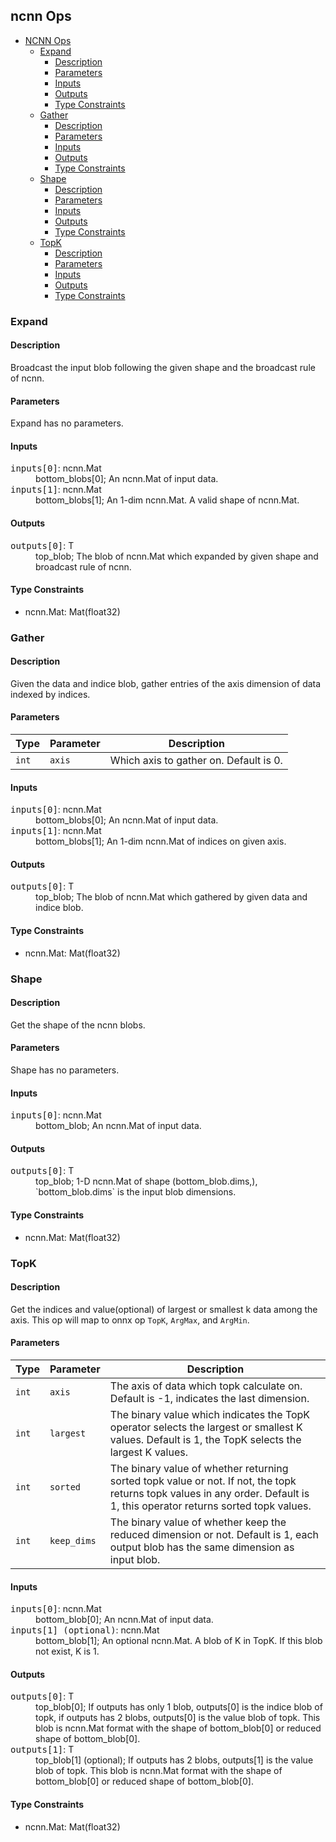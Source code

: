 ## ncnn Ops

<!-- TOC -->

- [NCNN Ops](#ncnn-ops)
  - [Expand](#expand)
    - [Description](#description)
    - [Parameters](#parameters)
    - [Inputs](#inputs)
    - [Outputs](#outputs)
    - [Type Constraints](#type-constraints)
  - [Gather](#gather)
    - [Description](#description)
    - [Parameters](#parameters)
    - [Inputs](#inputs)
    - [Outputs](#outputs)
    - [Type Constraints](#type-constraints)
  - [Shape](#shape)
    - [Description](#description)
    - [Parameters](#parameters)
    - [Inputs](#inputs)
    - [Outputs](#outputs)
    - [Type Constraints](#type-constraints)
  - [TopK](#topk)
    - [Description](#description)
    - [Parameters](#parameters)
    - [Inputs](#inputs)
    - [Outputs](#outputs)
    - [Type Constraints](#type-constraints)

<!-- TOC -->

### Expand

#### Description

Broadcast the input blob following the given shape and the broadcast rule of ncnn.

#### Parameters

Expand has no parameters.

#### Inputs

<dl>
<dt><tt>inputs[0]</tt>: ncnn.Mat</dt>
<dd>bottom_blobs[0]; An ncnn.Mat of input data.</dd>
<dt><tt>inputs[1]</tt>: ncnn.Mat</dt>
<dd>bottom_blobs[1]; An 1-dim ncnn.Mat. A valid shape of ncnn.Mat.</dd>
</dl>

#### Outputs
<dl>
<dt><tt>outputs[0]</tt>: T</dt>
<dd>top_blob; The blob of ncnn.Mat which expanded by given shape and broadcast rule of ncnn.</dd>
</dl>

#### Type Constraints

- ncnn.Mat: Mat(float32)

### Gather

#### Description

Given the data and indice blob, gather entries of the axis dimension of data indexed by indices.

#### Parameters

| Type    | Parameter             | Description                                                                                                                             |
| ------- | --------------------- | --------------------------------------------------------------------------------------------------------------------------------------- |
| `int`   | `axis` | Which axis to gather on. Default is 0.

#### Inputs

<dl>
<dt><tt>inputs[0]</tt>: ncnn.Mat</dt>
<dd>bottom_blobs[0]; An ncnn.Mat of input data.</dd>
<dt><tt>inputs[1]</tt>: ncnn.Mat</dt>
<dd>bottom_blobs[1]; An 1-dim ncnn.Mat of indices on given axis.</dd>
</dl>

#### Outputs
<dl>
<dt><tt>outputs[0]</tt>: T</dt>
<dd>top_blob; The blob of ncnn.Mat which gathered by given data and indice blob.</dd>
</dl>

#### Type Constraints

- ncnn.Mat: Mat(float32)

### Shape

#### Description

Get the shape of the ncnn blobs.

#### Parameters

Shape has no parameters.

#### Inputs

<dl>
<dt><tt>inputs[0]</tt>: ncnn.Mat</dt>
<dd>bottom_blob; An ncnn.Mat of input data.</dd>
</dl>

#### Outputs
<dl>
<dt><tt>outputs[0]</tt>: T</dt>
<dd>top_blob; 1-D ncnn.Mat of shape (bottom_blob.dims,), `bottom_blob.dims` is the input blob dimensions.</dd>
</dl>

#### Type Constraints

- ncnn.Mat: Mat(float32)

### TopK

#### Description

Get the indices and value(optional) of largest or smallest k data among the axis. This op will map to onnx op `TopK`, `ArgMax`, and `ArgMin`.

#### Parameters

| Type  | Parameter   | Description                                                                                                                                                                |
|-------|-------------|----------------------------------------------------------------------------------------------------------------------------------------------------------------------------|
| `int` | `axis`      | The axis of data which topk calculate on. Default is -1, indicates the last dimension.                                                                                     |
| `int` | `largest`   | The binary value which indicates the TopK operator selects the largest or smallest K values. Default is 1, the TopK selects the largest K values.                          |
| `int` | `sorted`    | The binary value of whether returning sorted topk value or not. If not, the topk returns topk values in any order. Default is 1, this operator returns sorted topk values. |
| `int` | `keep_dims` | The binary value of whether keep the reduced dimension or not. Default is 1, each output blob has the same dimension as input blob.                                        |

#### Inputs

<dl>
<dt><tt>inputs[0]</tt>: ncnn.Mat</dt>
<dd>bottom_blob[0]; An ncnn.Mat of input data.</dd>
<dt><tt>inputs[1] (optional)</tt>: ncnn.Mat</dt>
<dd>bottom_blob[1]; An optional ncnn.Mat. A blob of K in TopK. If this blob not exist, K is 1.</dd>
</dl>

#### Outputs
<dl>
<dt><tt>outputs[0]</tt>: T</dt>
<dd>top_blob[0]; If outputs has only 1 blob, outputs[0] is the indice blob of topk, if outputs has 2 blobs, outputs[0] is the value blob of topk. This blob is ncnn.Mat format with the shape of bottom_blob[0] or reduced shape of bottom_blob[0].</dd>
<dt><tt>outputs[1]</tt>: T</dt>
<dd>top_blob[1] (optional); If outputs has 2 blobs, outputs[1] is the value blob of topk. This blob is ncnn.Mat format with the shape of bottom_blob[0] or reduced shape of bottom_blob[0].</dd>
</dl>

#### Type Constraints

- ncnn.Mat: Mat(float32)
